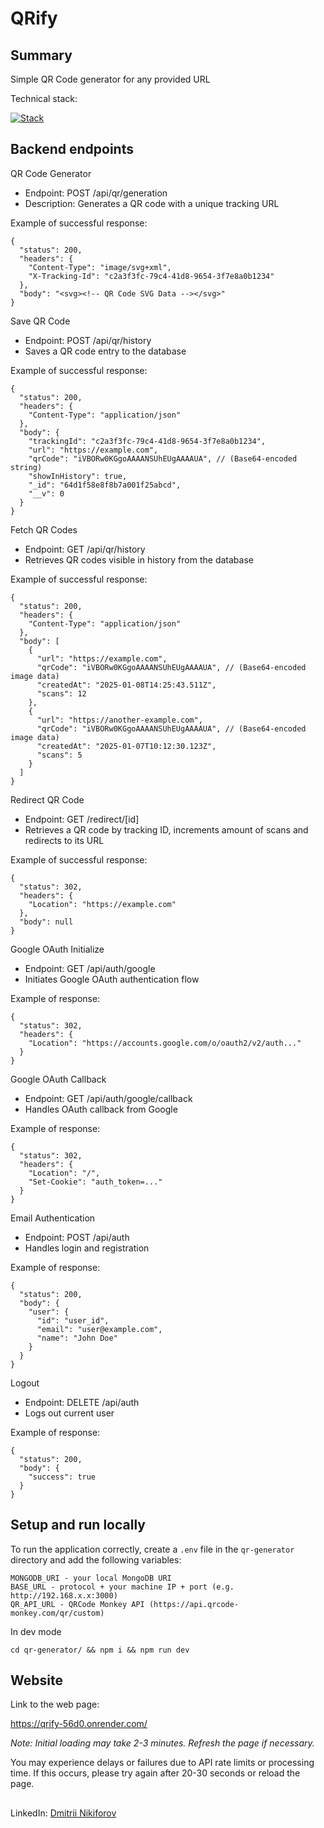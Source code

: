 # QRify

## Summary

Simple QR Code generator for any provided URL

Technical stack: 

[![Stack](https://skillicons.dev/icons?i=ts,nextjs,tailwind,mongodb)](https://skillicons.dev)

## Backend endpoints

QR Code Generator

- Endpoint: POST /api/qr/generation
- Description: Generates a QR code with a unique tracking URL

Example of successful response:

```
{
  "status": 200,
  "headers": {
    "Content-Type": "image/svg+xml",
    "X-Tracking-Id": "c2a3f3fc-79c4-41d8-9654-3f7e8a0b1234"
  },
  "body": "<svg><!-- QR Code SVG Data --></svg>"
}
```

Save QR Code

- Endpoint: POST /api/qr/history
- Saves a QR code entry to the database

Example of successful response:

```
{
  "status": 200,
  "headers": {
    "Content-Type": "application/json"
  },
  "body": {
    "trackingId": "c2a3f3fc-79c4-41d8-9654-3f7e8a0b1234",
    "url": "https://example.com",
    "qrCode": "iVBORw0KGgoAAAANSUhEUgAAAAUA", // (Base64-encoded string)
    "showInHistory": true,
    "_id": "64d1f58e8f8b7a001f25abcd",
    "__v": 0
  }
}
```

Fetch QR Codes

- Endpoint: GET /api/qr/history
- Retrieves QR codes visible in history from the database

Example of successful response:

```
{
  "status": 200,
  "headers": {
    "Content-Type": "application/json"
  },
  "body": [
    {
      "url": "https://example.com",
      "qrCode": "iVBORw0KGgoAAAANSUhEUgAAAAUA", // (Base64-encoded image data)
      "createdAt": "2025-01-08T14:25:43.511Z",
      "scans": 12
    },
    {
      "url": "https://another-example.com",
      "qrCode": "iVBORw0KGgoAAAANSUhEUgAAAAUA", // (Base64-encoded image data)
      "createdAt": "2025-01-07T10:12:30.123Z",
      "scans": 5
    }
  ]
}
```

Redirect QR Code

- Endpoint: GET /redirect/[id]
- Retrieves a QR code by tracking ID, increments amount of scans and redirects to its URL

Example of successful response:

```
{
  "status": 302,
  "headers": {
    "Location": "https://example.com"
  },
  "body": null
}
```

Google OAuth Initialize

- Endpoint: GET /api/auth/google
- Initiates Google OAuth authentication flow

Example of response:

```
{
  "status": 302,
  "headers": {
    "Location": "https://accounts.google.com/o/oauth2/v2/auth..."
  }
}
```

Google OAuth Callback

- Endpoint: GET /api/auth/google/callback
- Handles OAuth callback from Google

Example of response:

```
{
  "status": 302,
  "headers": {
    "Location": "/",
    "Set-Cookie": "auth_token=..."
  }
}
```

Email Authentication

- Endpoint: POST /api/auth
- Handles login and registration

Example of response:

```
{
  "status": 200,
  "body": {
    "user": {
      "id": "user_id",
      "email": "user@example.com",
      "name": "John Doe"
    }
  }
}
```

Logout

- Endpoint: DELETE /api/auth
- Logs out current user

Example of response:

```
{
  "status": 200,
  "body": {
    "success": true
  }
}
```

## Setup and run locally

To run the application correctly, create a ```.env``` file in the ```qr-generator``` directory and add the following variables:
```
MONGODB_URI - your local MongoDB URI
BASE_URL - protocol + your machine IP + port (e.g. http://192.168.x.x:3000)
QR_API_URL - QRCode Monkey API (https://api.qrcode-monkey.com/qr/custom)
```

In dev mode
```
cd qr-generator/ && npm i && npm run dev
```

## Website

Link to the web page:

https://qrify-56d0.onrender.com/

_Note: Initial loading may take 2-3 minutes. Refresh the page if necessary._

You may experience delays or failures due to API rate limits or processing time. If this occurs, please try again after 20-30 seconds or reload the page.

##

LinkedIn: [Dmitrii Nikiforov](https://www.linkedin.com/in/dmitriinikiforov/)
